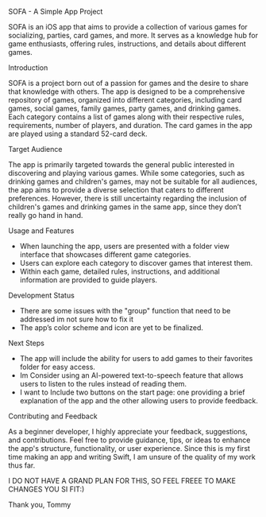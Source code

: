 SOFA - A Simple App Project

SOFA is an iOS app that aims to provide a collection of various games for socializing, parties, card games, and more. It serves as a knowledge hub for game enthusiasts, offering rules, instructions, and details about different games.

Introduction

SOFA is a project born out of a passion for games and the desire to share that knowledge with others. The app is designed to be a comprehensive repository of games, organized into different categories, including card games, social games, family games, party games, and drinking games. Each category contains a list of games along with their respective rules, requirements, number of players, and duration. The card games in the app are played using a standard 52-card deck.

Target Audience

The app is primarily targeted towards the general public interested in discovering and playing various games. While some categories, such as drinking games and children's games, may not be suitable for all audiences, the app aims to provide a diverse selection that caters to different preferences. However, there is still uncertainty regarding the inclusion of children's games and drinking games in the same app, since they don’t really go hand in hand.

Usage and Features

-	When launching the app, users are presented with a folder view interface that showcases different game categories.
-	Users can explore each category to discover games that interest them.
-	Within each game, detailed rules, instructions, and additional information are provided to guide players.

Development Status

-	There are some issues with the "group" function that need to be addressed im not sure how to fix it
-	The app’s color scheme and icon are yet to be finalized.

Next Steps
-	The app will include the ability for users to add games to their favorites folder for easy access.
-	Im Consider using an AI-powered text-to-speech feature that allows users to listen to the rules instead of reading them.
-	I want to Include two buttons on the start page: one providing a brief explanation of the app and the other allowing users to provide feedback.

Contributing and Feedback

As a beginner developer, I highly appreciate your feedback, suggestions, and contributions. Feel free to provide guidance, tips, or ideas to enhance the app's structure, functionality, or user experience. Since this is my first time making an app and writing Swift, I am unsure of the quality of my work thus far.

 I DO NOT HAVE A GRAND PLAN FOR THIS, SO FEEL FREEE TO MAKE CHANGES YOU SI FIT:)

Thank you, Tommy
